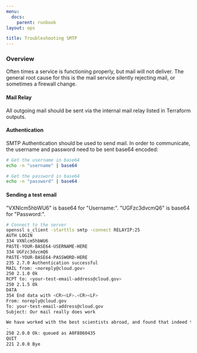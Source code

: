 ```yaml
---
menu:
  docs:
    parent: runbook
layout: ops

title: Troubleshooting SMTP
---
```

### Overview
Often times a service is functioning properly, but mail will not deliver.  The 
general root cause for this is the mail service silently rejecting mail, or
sometimes a firewall change.

#### Mail Relay
All outgoing mail should be sent via the internal mail relay listed in Terraform outputs.

#### Authentication
SMTP Authentication should be used to send mail.  In order to communicate,
the username and password need to be sent base64 encoded:

```sh
# Get the username in base64
echo -n "username" | base64

# Get the password in base64
echo -n "password" | base64
```

#### Sending a test email
"VXNlcm5hbWU6" is base64 for "Username:".  "UGFzc3dvcmQ6" is base64 for "Password:".
```sh
# Connect to the server
openssl s_client -starttls smtp -connect RELAYIP:25
AUTH LOGIN
334 VXNlcm5hbWU6
PASTE-YOUR-BASE64-USERNAME-HERE
334 UGFzc3dvcmQ6
PASTE-YOUR-BASE64-PASSWORD-HERE
235 2.7.0 Authentication successful
MAIL from: <noreply@cloud.gov>
250 2.1.0 Ok
RCPT to: <your-test-email-address@cloud.gov>
250 2.1.5 Ok
DATA
354 End data with <CR><LF>.<CR><LF>
From: noreply@cloud.gov
To: your-test-email-address@cloud.gov
Subject: Our mail really does work

We have worked with the best scientists abroad, and found that indeed this works.
.
250 2.0.0 Ok: queued as A0F8860435
QUIT
221 2.0.0 Bye
```
